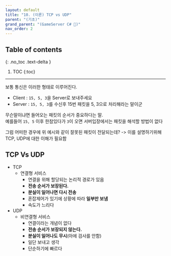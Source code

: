 ```yaml
---
layout: default
title: "10. (이론) TCP vs UDP"
parent: "(기초)"
grand_parent: "(GameServer C# 🎯)"
nav_order: 2
---
```


## Table of contents
{: .no_toc .text-delta }

1. TOC
{:toc}

---

보통 통신은 이러한 형태로 이루어진다.

* Client : `15, 5, 3`을 Server로 보내주세요
* Server : `15, 5, 3`를 수신후 15번 패킷을 5, 3으로 처리해라는 말이군

무슨말이냐면 들어오는 패킷의 순서가 중요하다는 말.<br>
예를들어 `15, 5` 이후 한참있다가 `3`이 오면 서버입장에서는 패킷을 해석할 방법이 없다

그럼 어떠한 경우에 위 예시와 같이 잘못된 패킷이 전달되는데? -> 이를 설명하기위해 TCP, UDP에 대한 이해가 필요함

## TCP Vs UDP

* TCP
    * 연결형 서비스
        * 연결을 위해 할당되는 논리적 경로가 있음
        * **전송 순서가 보장된다.**
        * **분실이 일어나면 다시 전송**
        * 혼잡제어가 있기에 상황에 따라 **일부만 보냄**
        * 속도가 느리다
* UDP
    * 비연결형 서비스
        * 연결이라는 개념이 없다
        * **전송 순서가 보장되지 않는다.**
        * **분실이 일어나도 무시**(아에 검사를 안함)
        * 일단 보내고 생각
        * 단순하기에 빠르다